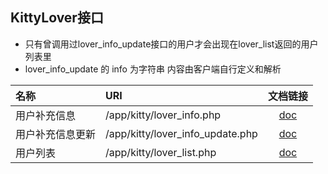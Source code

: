 ## KittyLover接口

* 只有曾调用过lover_info_update接口的用户才会出现在lover_list返回的用户列表里
* lover_info_update 的 info 为字符串 内容由客户端自行定义和解析

| 名称 | URI | 文档链接 |
| :----- | :----| :----: |
|用户补充信息| /app/kitty/lover_info.php |[doc](lover_info.md)|
|用户补充信息更新| /app/kitty/lover_info_update.php |[doc](lover_info_update.md)|
|用户列表| /app/kitty/lover_list.php |[doc](lover_list.md)|